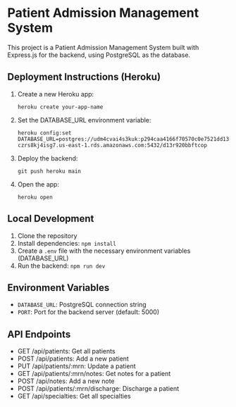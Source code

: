 # Patient Admission Management System

This project is a Patient Admission Management System built with Express.js for the backend, using PostgreSQL as the database.

## Deployment Instructions (Heroku)

1. Create a new Heroku app:
   ```
   heroku create your-app-name
   ```

2. Set the DATABASE_URL environment variable:
   ```
   heroku config:set DATABASE_URL=postgres://udm4cvai4s3kuk:p294caa4166f70570c0e7521dd131fa88bc00011a18e898b94cc2119e1daade45@cc0gj7hsrh0ht8.cluster-czrs8kj4isg7.us-east-1.rds.amazonaws.com:5432/d13r920bbftcop
   ```

3. Deploy the backend:
   ```
   git push heroku main
   ```

4. Open the app:
   ```
   heroku open
   ```

## Local Development

1. Clone the repository
2. Install dependencies: `npm install`
3. Create a `.env` file with the necessary environment variables (DATABASE_URL)
4. Run the backend: `npm run dev`

## Environment Variables

- `DATABASE_URL`: PostgreSQL connection string
- `PORT`: Port for the backend server (default: 5000)

## API Endpoints

- GET /api/patients: Get all patients
- POST /api/patients: Add a new patient
- PUT /api/patients/:mrn: Update a patient
- GET /api/patients/:mrn/notes: Get notes for a patient
- POST /api/notes: Add a new note
- POST /api/patients/:mrn/discharge: Discharge a patient
- GET /api/specialties: Get all specialties